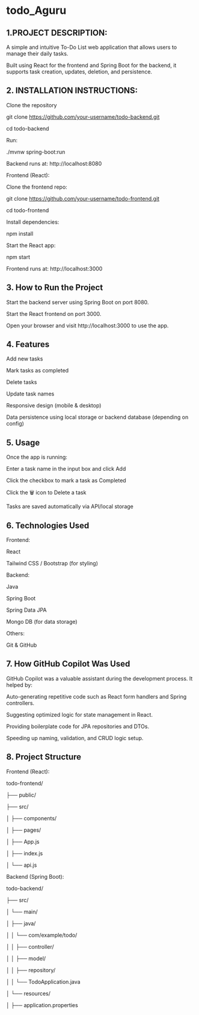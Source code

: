 # todo_Aguru


## 1.PROJECT DESCRIPTION:

A simple and intuitive To-Do List web application that allows users to manage their daily tasks.
  
Built using React for the frontend and Spring Boot for the backend, it supports task creation, updates, deletion, and persistence.

  
## 2. INSTALLATION INSTRUCTIONS:

Clone the repository
   
git clone https://github.com/your-username/todo-backend.git

cd todo-backend

Run:

./mvnw spring-boot:run

Backend runs at: http://localhost:8080

Frontend (React):

Clone the frontend repo:

git clone https://github.com/your-username/todo-frontend.git

cd todo-frontend

Install dependencies:

npm install

Start the React app:

npm start

Frontend runs at: http://localhost:3000


## 3.  How to Run the Project

Start the backend server using Spring Boot on port 8080.

Start the React frontend on port 3000.

Open your browser and visit http://localhost:3000 to use the app.

## 4.  Features

 Add new tasks

 Mark tasks as completed

 Delete tasks

 Update task names

 Responsive design (mobile & desktop)

 Data persistence using local storage or backend database (depending on config)


## 5.  Usage

Once the app is running:

Enter a task name in the input box and click Add

Click the checkbox to mark a task as Completed

Click the 🗑️ icon to Delete a task

Tasks are saved automatically via API/local storage

## 6.  Technologies Used

Frontend:

React

Tailwind CSS / Bootstrap (for styling)

Backend:

Java

Spring Boot

Spring Data JPA

Mongo DB (for data storage)

Others:

Git & GitHub

## 7.  How GitHub Copilot Was Used

GitHub Copilot was a valuable assistant during the development process. It helped by:

Auto-generating repetitive code such as React form handlers and Spring controllers.

Suggesting optimized logic for state management in React.

Providing boilerplate code for JPA repositories and DTOs.

Speeding up naming, validation, and CRUD logic setup.

## 8.  Project Structure

Frontend (React):

todo-frontend/

├── public/

├── src/

│   ├── components/

│   ├── pages/

│   ├── App.js

│   ├── index.js

│   └── api.js

Backend (Spring Boot):

todo-backend/

├── src/

│   └── main/

│       ├── java/

│       │   └── com/example/todo/

│       │       ├── controller/

│       │       ├── model/

│       │       ├── repository/

│       │       └── TodoApplication.java

│       └── resources/

│           ├── application.properties

 
 
